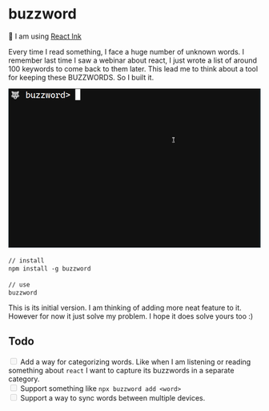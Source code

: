 # buzzword

🌈 I am using [React Ink](https://github.com/vadimdemedes/ink)

Every time I read something, I face a huge number of unknown words. I remember last time I saw a webinar about react, I just wrote a list of around 100 keywords to come back to them later. This lead me to think about a tool for keeping these BUZZWORDS. So I built it.

![ShowCase](showcase.gif)

```
// install
npm install -g buzzword

// use
buzzword
```

This is its initial version. I am thinking of adding more neat feature to it. However for now it just solve my problem. I hope it does solve yours too :)

## Todo

<input type='checkbox' disabled /> Add a way for categorizing words. Like when I am listening or reading something about `react` I want to capture its buzzwords in a separate category.  
<input type='checkbox' disabled /> Support something like `npx buzzword add <word>`  
<input type='checkbox' disabled /> Support a way to sync words between multiple devices.
